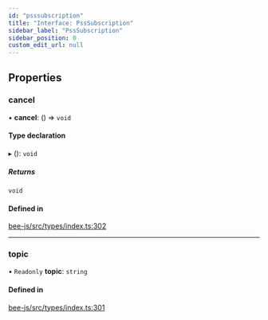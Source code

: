 ```yaml
---
id: "psssubscription"
title: "Interface: PssSubscription"
sidebar_label: "PssSubscription"
sidebar_position: 0
custom_edit_url: null
---
```


## Properties

### cancel

• **cancel**: () =\> `void`

#### Type declaration

▸ (): `void`

##### Returns

`void`

#### Defined in

[bee-js/src/types/index.ts:302](https://github.com/ethersphere/bee-js/blob/ae6a776/src/types/index.ts#L302)

___

### topic

• `Readonly` **topic**: `string`

#### Defined in

[bee-js/src/types/index.ts:301](https://github.com/ethersphere/bee-js/blob/ae6a776/src/types/index.ts#L301)
